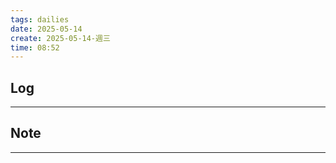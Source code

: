 ```yaml
---
tags: dailies  
date: 2025-05-14
create: 2025-05-14-週三
time: 08:52
---
```

## Log
---


## Note
---

